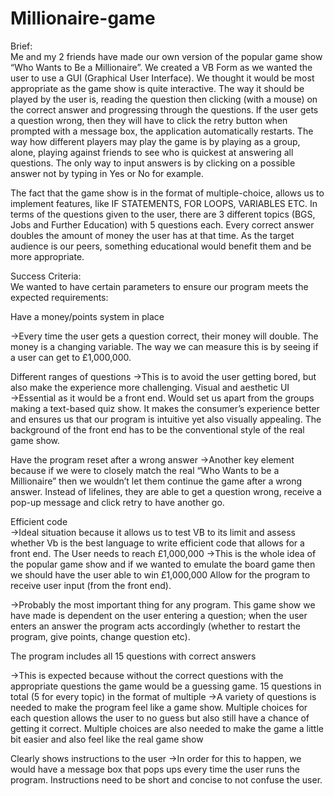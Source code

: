 # Millionaire-game
Brief: 				
Me and my 2 friends have made our own version of the popular game show “Who Wants to Be a Millionaire”. We created a VB Form as we wanted the user to use a GUI (Graphical User Interface). We thought it would be most appropriate as the game show is quite interactive.  The way it should be played by the user is, reading the question then clicking (with a mouse) on the correct answer and progressing through the questions. If the user gets a question wrong, then they will have to click the retry button when prompted with a message box, the application automatically restarts. The way how different players may play the game is by playing as a group, alone, playing against friends to see who is quickest at answering all questions. The only way to input answers is by clicking on a possible answer not by typing in Yes or No for example. 

The fact that the game show is in the format of multiple-choice, allows us to implement features, like IF STATEMENTS, FOR LOOPS, VARIABLES ETC. In terms of the questions given to the user, there are 3 different topics (BGS, Jobs and Further Education) with 5 questions each. Every correct answer doubles the amount of money the user has at that time. As the target audience is our peers, something educational would benefit them and be more appropriate. 

Success Criteria:			
We wanted to have certain parameters to ensure our program meets the expected requirements:

Have a money/points system in place

→Every time the user gets a question correct, their money will double. The money is a changing variable. The way we can measure this is by seeing if a user can get to £1,000,000.

Different ranges of questions
→This is to avoid the user getting bored, but also make the experience more challenging.
Visual and aesthetic UI
→Essential as it would be a  front end. Would set us apart from the groups making a text-based quiz show. It makes the consumer’s experience better and ensures us that our program is intuitive yet also visually appealing. The background of the front end has to be the conventional style of the real game show.

Have the program reset after a wrong answer
→Another key element because if we were to closely match the real “Who Wants to be a Millionaire” then we wouldn’t let them continue the game after a wrong answer. Instead of lifelines, they are able to get a question wrong, receive a pop-up message and click retry to have another go.



 Efficient code  
→Ideal situation because it allows us to test VB to its limit and assess whether Vb is the best language to write efficient code that allows for a front end. 
The User needs to reach £1,000,000
→This is the whole idea of the popular game show and if we wanted to emulate the board game then we should have the user able to win £1,000,000
Allow for the program to receive user input (from the front end).

→Probably the most important thing for any program. This game show we have made is dependent on the user entering a question; when the user enters an answer the program acts accordingly (whether to restart the program, give points, change question etc).

The program includes all 15 questions with correct answers

→This is expected because without the correct questions with the appropriate questions the game would be a guessing game.
15 questions in total (5 for every topic) in the format of multiple
→A variety of questions is needed to make the program feel like a game show. Multiple choices for each question allows the user to no guess but also still have a chance of getting it correct. Multiple choices are also needed to make the game a little bit easier and also feel like the real game show

Clearly shows instructions to the user
→In order for this to happen, we would have a message box that pops ups every time the user runs the program. Instructions need to be short and concise to not confuse the user.

